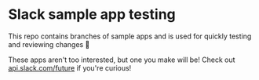 # Slack sample app testing

This repo contains branches of sample apps and is used for quickly testing and
reviewing changes 🔬

These apps aren't too interested, but one you make will be! Check out [api.slack.com/future](https://api.slack.com/future) if you're curious!
